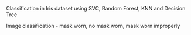 Classification in Iris dataset using SVC, Random Forest, KNN and Decision Tree 

Image classification - mask worn, no mask worn, mask worn improperly
